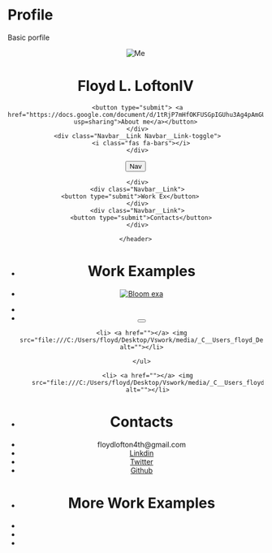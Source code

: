 # Profile
Basic porfile
<!DOCTYPE html>
<html lang="en">
<head>
    <meta charset="UTF-8">
    <meta name="viewport" content="width=, initial-scale=1.0">
    <title>Profilo</title>
</head>

<link rel="stylesheet" href="C:\Users\floyd\Desktop\GitHub\first\profile\profile.css">
<body>
    <header>
        
<img class="img" src="file:///C:/Users/floyd/Desktop/Vswork/media/44-IMG_4665.jpg" alt="Me">
<h1> Floyd L. LoftonIV </h1>
<div>

<div class="Navbar">
    <div class="Navbar__Link Navbar__Link-brand">
      
     <button type="submit"> <a href="https://docs.google.com/document/d/1tRjP7mHfOKFUSGpIGUhu3Ag4pAmGUs7xvfifI0p1AjA/edit?usp=sharing">About me</a></button>
     </div>
     <div class="Navbar__Link Navbar__Link-toggle">
       <i class="fas fa-bars"></i>
     </div>
   <nav class="Navbar__Items">
     <div class="Navbar__Link">
       <button type="submit" class="nav"> Nav</button>
       
     </div>
     <div class="Navbar__Link">
    <button type="submit">Work Ex</button>   
     </div>
     <div class="Navbar__Link">
       <button type="submit">Contacts</button>
     </div>
   </nav>
 </div>
</div>


    </header>
   
<div class="middle">
    <ul class="work">
        <li><h1> Work Examples</h1></li>
        <li><a href="https://floydloftoniv.github.io/bloom/"><img class="exa1" src="file:///C:/Users/floyd/Pictures/Saved%20Pictures/work%20example.png" alt="Bloom exa"></a></li>
    </ul>
    <ul class="Edu">
        <li> <a href=""></a> <img src= "file:///C:/Users/floyd/Desktop/Vswork/media/_C__Users_floyd_Desktop_Vswork_Gradedwork_GraphicsUmbella_GrapicsUmbrella.html.png" alt=""></li>
        <li><button> <a href=""></a></button></li>
    </ul>
  <ul class="Edu">
    
    <li> <a href=""></a> <img src="file:///C:/Users/floyd/Desktop/Vswork/media/_C__Users_floyd_Desktop_Vswork_Gradedwork_prechu_prechu.html.png" alt=""></li>
   
    </ul>
<ul class="Edu">
   
    <li> <a href=""></a> <img src="file:///C:/Users/floyd/Desktop/Vswork/media/_C__Users_floyd_Desktop_Vswork_duck_duck_duck.html.png" alt=""></li>
   
</ul>  

</div> 

    
<footer>
   <div class="con">
<ul>
    <li> <h1>Contacts</h1></li>
    <li> floydlofton4th@gmail.com </li>
    <li><a href="https://www.linkedin.com/in/floyd-lofton-460b031ab/"> Linkdin</a></li>
    <li> <a href="https://twitter.com/FloydLofton3"> Twitter</a> </li>
    <li><a href="https://github.com/FloydLoftoniv"> Github </a> </li>
</ul>
</div> 

<div class="WorkExa">
    <ul>
        <li><h1>More Work Examples</h1></li>
        <li></li>
        <li></li>
        <li></li>
    </ul>
</div>
</footer>

</body>
</html>
